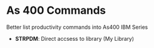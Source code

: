 # As 400 Commands
Better list productivity commands into As400 IBM Series


* **STRPDM**: Direct accsess to library (My Library)
